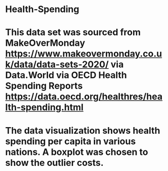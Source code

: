 # Health-Spending
# This data set was sourced from MakeOverMonday https://www.makeovermonday.co.uk/data/data-sets-2020/ via Data.World via OECD Health Spending Reports https://data.oecd.org/healthres/health-spending.html

# The data visualization shows health spending per capita in various nations. A boxplot was chosen to show the outlier costs.
